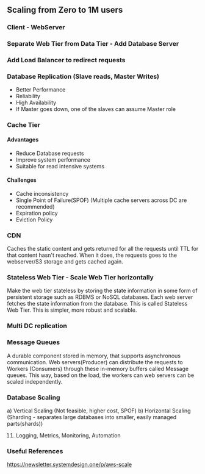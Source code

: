 ## Scaling from Zero to 1M users
### Client - WebServer
### Separate Web Tier from Data Tier - Add Database Server
### Add Load Balancer to redirect requests
### Database Replication (Slave reads, Master Writes)
- Better Performance
- Reliability
- High Availability
- If Master goes down, one of the slaves can assume Master role

### Cache Tier
#### Advantages
- Reduce Database requests
- Improve system performance
- Suitable for read intensive systems

#### Challenges
- Cache inconsistency
- Single Point of Failure(SPOF) (Multiple cache servers across DC are recommended)
- Expiration policy
- Eviction Policy

### CDN
Caches the static content and gets returned for all the requests until TTL for that content hasn't reached. When it does, the requests goes to the webserver/S3 storage and gets cached again.

### Stateless Web Tier - Scale Web Tier horizontally
Make the web tier stateless by storing the state information in some form of persistent storage such as RDBMS or NoSQL databases. Each web server fetches the state information from the database. This is called Stateless Web Tier.
This is simpler, more robust and scalable.

### Multi DC replication

### Message Queues
A durable component stored in memory, that supports asynchronous communication. Web servers(Producer) can distribute the requests to Workers (Consumers) through these in-memory buffers called Message queues. This way, based on the load, the workers can web servers can be scaled independently.

### Database Scaling
a) Vertical Scaling (Not feasible, higher cost, SPOF)
b) Horizontal Scaling (Sharding - separates large databases into smaller, easily managed parts(shards))

11. Logging, Metrics, Monitoring, Automation

### Useful References
https://newsletter.systemdesign.one/p/aws-scale
